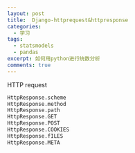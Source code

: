```yaml
---
layout: post
title:  Django-httprequest&httpresponse
categories: 
  - 学习
tags:
  - statsmodels
  - pandas
excerpt: 如何用python进行统数分析
comments: true
---
```


HTTP request

```py
HttpResponse.scheme
HttpResponse.method
HttpResponse.path
HttpResponse.GET
HttpResponse.POST
HttpResponse.COOKIES
HttpResponse.fILES
HttpResponse.META
```




